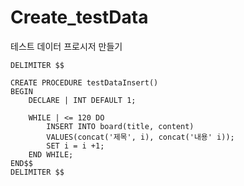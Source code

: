 # Create_testData

테스트 데이터 프로시저 만들기

```mariadb
DELIMITER $$

CREATE PROCEDURE testDataInsert()
BEGIN
	DECLARE | INT DEFAULT 1;
	
	WHILE | <= 120 DO
		INSERT INTO board(title, content)
		VALUES(concat('제목', i), concat('내용' i));
		SET i = i +1;
	END WHILE;
END$$
DELIMITER $$
```

